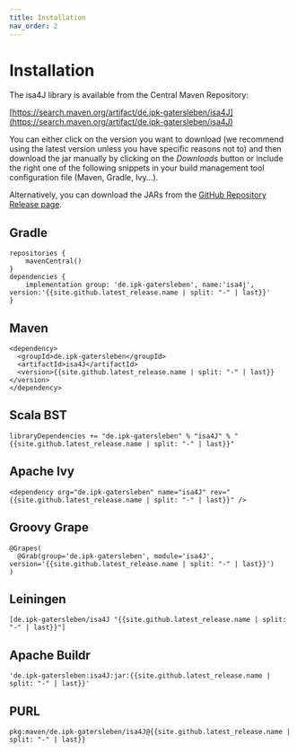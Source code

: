 ```yaml
---
title: Installation
nav_order: 2
---
```


# Installation
The isa4J library is available from the Central Maven Repository:

[https://search.maven.org/artifact/de.ipk-gatersleben/isa4J](https://search.maven.org/artifact/de.ipk-gatersleben/isa4J)


You can either click on the version you want to download (we recommend using the latest version unless you have specific reasons not to) and then download the jar manually by clicking on the *Downloads* button or include the right one of the following snippets in your build management tool configuration file (Maven, Gradle, Ivy...).

Alternatively, you can download the JARs from the [GitHub Repository Release page](https://github.com/IPK-BIT/isa4J/releases).

## Gradle
```
repositories {
	mavenCentral()
}    
dependencies {
	implementation group: 'de.ipk-gatersleben', name:'isa4j', version:'{{site.github.latest_release.name | split: "-" | last}}'
}
```

## Maven
```
<dependency>
  <groupId>de.ipk-gatersleben</groupId>
  <artifactId>isa4J</artifactId>
  <version>{{site.github.latest_release.name | split: "-" | last}}</version>
</dependency>
```

## Scala BST
```
libraryDependencies += "de.ipk-gatersleben" % "isa4J" % "{{site.github.latest_release.name | split: "-" | last}}"
```

## Apache Ivy
```
<dependency org="de.ipk-gatersleben" name="isa4J" rev="{{site.github.latest_release.name | split: "-" | last}}" />
```

## Groovy Grape
```
@Grapes(
  @Grab(group='de.ipk-gatersleben', module='isa4J', version='{{site.github.latest_release.name | split: "-" | last}}')
)
```

## Leiningen
```
[de.ipk-gatersleben/isa4J "{{site.github.latest_release.name | split: "-" | last}}"]
```

## Apache Buildr
```
'de.ipk-gatersleben:isa4J:jar:{{site.github.latest_release.name | split: "-" | last}}'
```

## PURL
```
pkg:maven/de.ipk-gatersleben/isa4J@{{site.github.latest_release.name | split: "-" | last}}
```
